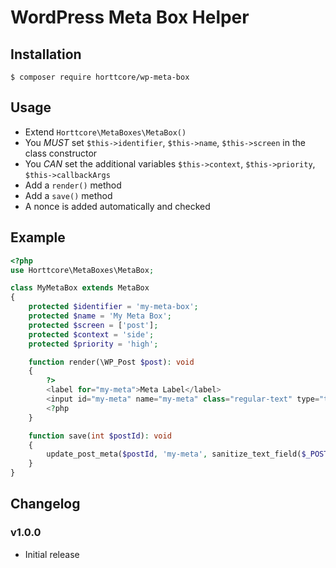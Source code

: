 # WordPress Meta Box Helper

## Installation

`$ composer require horttcore/wp-meta-box`

## Usage

* Extend `Horttcore\MetaBoxes\MetaBox()`
* You _MUST_ set `$this->identifier`, `$this->name`, `$this->screen` in the class constructor
* You _CAN_ set the additional variables `$this->context`, `$this->priority`, `$this->callbackArgs`
* Add a `render()` method
* Add a `save()` method
* A nonce is added automatically and checked

## Example

```php
<?php
use Horttcore\MetaBoxes\MetaBox;

class MyMetaBox extends MetaBox
{
	protected $identifier = 'my-meta-box';
	protected $name = 'My Meta Box';
	protected $screen = ['post'];
	protected $context = 'side';
	protected $priority = 'high';

	function render(\WP_Post $post): void 
	{
		?>
		<label for="my-meta">Meta Label</label>
		<input id="my-meta" name="my-meta" class="regular-text" type="text" value="<?= esc_attr(get_post_meta($post->ID, 'my-meta', true )) ?>">
		<?php
	}

	function save(int $postId): void
	{
		update_post_meta($postId, 'my-meta', sanitize_text_field($_POST['my-meta']));
	}
}
```

## Changelog

### v1.0.0

* Initial release
